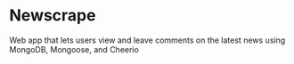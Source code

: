 # Newscrape
Web app that lets users view and leave comments on the latest news using MongoDB, Mongoose, and Cheerio
